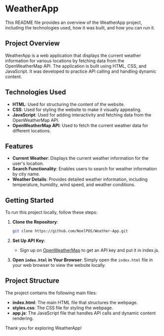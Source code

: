 # WeatherApp

This README file provides an overview of the WeatherApp project, including the technologies used, how it was built, and how you can run it.

## Project Overview

WeatherApp is a web application that displays the current weather information for various locations by fetching data from the OpenWeatherMap API. The application is built using HTML, CSS, and JavaScript. It was developed to practice API calling and handling dynamic content.

## Technologies Used

- **HTML**: Used for structuring the content of the website.
- **CSS**: Used for styling the website to make it visually appealing.
- **JavaScript**: Used for adding interactivity and fetching data from the OpenWeatherMap API.
- **OpenWeatherMap API**: Used to fetch the current weather data for different locations.

## Features

- **Current Weather**: Displays the current weather information for the user's location.
- **Search Functionality**: Enables users to search for weather information by city name.
- **Weather Details**: Provides detailed weather information, including temperature, humidity, wind speed, and weather conditions.

## Getting Started

To run this project locally, follow these steps:

1. **Clone the Repository**:
    ```sh
    git clone https://github.com/NoelPOS/Weather-App.git
    ```

2. **Set Up API Key**:
    - Sign up on [OpenWeatherMap](https://openweathermap.org/api) to get an API key and put it in index.js.
      
3. **Open `index.html` in Your Browser**:
    Simply open the `index.html` file in your web browser to view the website locally.

## Project Structure

The project contains the following main files:

- **index.html**: The main HTML file that structures the webpage.
- **styles.css**: The CSS file for styling the webpage.
- **app.js**: The JavaScript file that handles API calls and dynamic content rendering.

Thank you for exploring WeatherApp!
